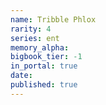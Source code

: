 ```yaml
---
name: Tribble Phlox
rarity: 4
series: ent
memory_alpha:
bigbook_tier: -1
in_portal: true
date:
published: true
---
```



